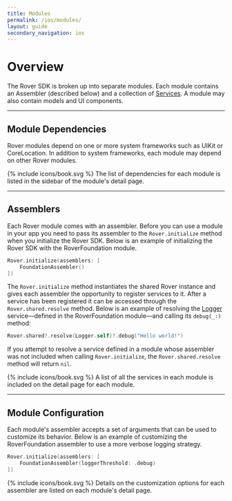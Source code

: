 ```yaml
---
title: Modules
permalink: /ios/modules/
layout: guide
secondary_navigation: ios
---
```


# Overview

The Rover SDK is broken up into separate modules. Each module contains an Assembler (described below) and a collection of <a href="{{ site.baseurl }}{% link ios/services/overview.md %}">Services</a>. A module may also contain models and UI components.

---

## Module Dependencies

Rover modules depend on one or more system frameworks such as UIKit or CoreLocation. In addition to system frameworks, each module may depend on other Rover modules.

<p class="read-more">
    {% include icons/book.svg %}
    The list of dependencies for each module is listed in the sidebar of the module's detail page.
</p>

---

## Assemblers

Each Rover module comes with an assembler. Before you can use a module in your app you need to pass its assembler to the `Rover.initialize` method when you initialize the Rover SDK. Below is an example of initializing the Rover SDK with the RoverFoundation module.

```swift
Rover.initialize(assemblers: [
    FoundationAssembler()
])
```

The `Rover.initialize` method instantiates the shared Rover instance and gives each assembler the opportunity to register services to it. After a service has been registered it can be accessed through the `Rover.shared.resolve` method. Below is an example of resolving the <a href="{{ site.baseurl }}{% link ios/services/logger.md %}">Logger</a> service&mdash;defined in the RoverFoundation module&mdash;and calling its `debug(_:)` method:

```swift
Rover.shared?.resolve(Logger.self)?.debug("Hello world!")
```

If you attempt to resolve a service defined in a module whose assembler was not included when calling `Rover.initialize`, the `Rover.shared.resolve` method will return `nil`.

<p class="read-more">
    {% include icons/book.svg %}
    A list of all the services in each module is included on the detail page for each module.
</p>

---

## Module Configuration

Each module's assembler accepts a set of arguments that can be used to customize its behavior. Below is an example of customizing the RoverFoundation assembler to use a more verbose logging strategy.

```swift
Rover.initialize(assemblers: [
    FoundationAssembler(loggerThreshold: .debug)
])
```

<p class="read-more">
    {% include icons/book.svg %}
    Details on the customization options for each assembler are listed on each module's detail page.
</p>
